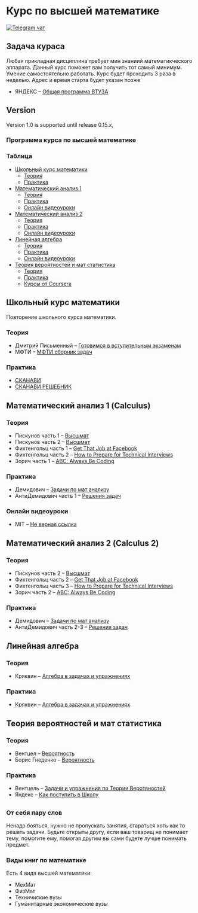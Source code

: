# Курс по высшей математике
[![Telegram чат](https://badges.gitter.im/andreis/interview.png)](https://t.me/math_kg)


## Задача кураса
Любая прикладная дисциплина требует мин знаниий математикческого аппарата.
Данный курс поможет вам получить тот самый минимум.
Умение самостоятельно работать.
Курс будет проходить 3 раза в неделью. Адрес и время старта будет указан позже

* ЯНДЕКС – [Общая программа ВТУЗА](https://yandexdataschool.ru/admission/adm-program)

## Version
Version 1.0 is supported until release 0.15.x,

### Программа курса по высшей математике

### Таблица

* [Школьный курс математики](#Школьный-курс-математики)
	* [Теория](#books-1)
	* [Практика](#coding-practice)
* [Математический анализ 1](#Математический-анализ-1-(Calculus))
	* [Теория](#articles)
	* [Практика](#books)
	* [Онлайн видеоуроки](#videos)
* [Математический анализ 2](#Математический-анализ-2-(Calculus-2))
	* [Теория](#android)
	* [Практика](#aspnet)
	* [Онлайн видеоуроки](#javascript)
* [Линейная алгебра](#линейная-алгебра)
	* [Теория](#crypto)
	* [Практика](#funny)
	* [Онлайн видеоуроки](#maths)
* [Теория вероятностей и мат статистика](#Теория-вероятностей-и-мат-статистика)
	* [Теория](#books-1)
	* [Практика](#articles)
	* [Курсы от Coursera](#courses)


## Школьный курс математики
Повторение школьного курса математики.

### Теория 

* Дмитрий Письменный – [Готовимся в вступительным экзаменам](https://www.labirint.ru/books/3830/)
* МФТИ – [МФТИ сборник задач]()

### Практика

* [СКАНАВИ](https://www.labirint.ru/books/423992/)
* [СКАНАВИ РЕШЕБНИК](https://www.labirint.ru/books/14410/)


## Математический анализ 1 (Calculus)


### Теория

* Пискунов часть 1 – [Высшмат]()
* Пискунов часть 2 – [Высшмат]()
* Фихтенгольц часть 1 – [Get That Job at Facebook](https://www.facebook.com/notes/10150964382448920)
* Фихтенгольц часть 2 – [How to Prepare for Technical Interviews](http://dandreamsofcoding.com/2012/11/25/how-to-prepare-for-technical-interviews/)
* Зорич часть 1 – [ABC: Always Be Coding](https://medium.com/tech-talk/d5f8051afce2)

### Практика

* Демидович – [Задачи по мат анализу](https://www.amazon.com/Google-R%C3%A9sum%C3%A9-Prepare-Microsoft-Company/dp/151138459X)
* АнтиДемидович часть 1 – [Решения задач](https://www.amazon.com/Cracking-Coding-Interview-Programming-Questions/dp/0984782850)

### Онлайн видеоуроки

* MIT – [Не верная ссылка](https://courses.csail.mit.edu/iap/interview/materials.php)

## Математический анализ 2 (Calculus 2)

### Теория
* Пискунов часть 2 – [Высшмат]()
* Фихтенгольц часть 2 – [Get That Job at Facebook](https://www.facebook.com/notes/10150964382448920)
* Фихтенгольц часть 3 – [How to Prepare for Technical Interviews](http://dandreamsofcoding.com/2012/11/25/how-to-prepare-for-technical-interviews/)
* Зорич часть 2 – [ABC: Always Be Coding](https://medium.com/tech-talk/d5f8051afce2)

### Практика

* Демидович – [Задачи по мат анализу](https://www.amazon.com/Google-R%C3%A9sum%C3%A9-Prepare-Microsoft-Company/dp/151138459X)
* АнтиДемидович часть 2-3 – [Решения задач](https://www.amazon.com/Cracking-Coding-Interview-Programming-Questions/dp/0984782850)


## Линейная алгебра

### Теория

* Кряквин – [Алгебра в задачах и упражнениях](https://www.coursera.org/learn/crypto)

### Практика

* Кряквин – [Алгебра в задачах и упражнениях](https://aphyr.com/posts/340-reversing-the-technical-interview)


## Теория вероятностей и мат статистика

### Теория

* Вентцел –  [Вероятность](https://github.com/MaximAbramchuck/awesome-interview-questions)
* Борис Гнеденко –  [Вероятность](https://github.com/MaximAbramchuck/awesome-interview-questions)

### Практика

* Вентцель –  [Задачи и упражнения по Теории Веротяностей](https://github.com/donnemartin/interactive-coding-challenges)
* Яндекс –  [Как поступить в Школу](https://yandexdataschool.ru/admission)

##
### От себя пару слов
Ненадо бояться, нужно не пропускать занятия, стараться хоть как то решать задачи.
Будьте открыты другу, если ваш товарищ не понимает тему, помогите ему, помогая другим
вы сами будете лучше понимать предмет.

### Виды книг по математике
Есть 4 вида высшей математики: 
* МехМат
* ФизМат
* Техничиские вузы
* Гуманитарные экономические вузы



